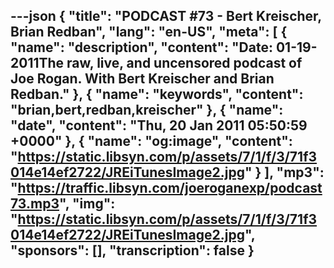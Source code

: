 ---json
{
  "title": "PODCAST #73 - Bert Kreischer, Brian Redban",
  "lang": "en-US",
  "meta": [
    {
      "name": "description",
      "content": "Date: 01-19-2011The raw, live, and uncensored podcast of Joe Rogan. With Bert Kreischer and Brian Redban."
    },
    {
      "name": "keywords",
      "content": "brian,bert,redban,kreischer"
    },
    {
      "name": "date",
      "content": "Thu, 20 Jan 2011 05:50:59 +0000"
    },
    {
      "name": "og:image",
      "content": "https://static.libsyn.com/p/assets/7/1/f/3/71f3014e14ef2722/JREiTunesImage2.jpg"
    }
  ],
  "mp3": "https://traffic.libsyn.com/joeroganexp/podcast73.mp3",
  "img": "https://static.libsyn.com/p/assets/7/1/f/3/71f3014e14ef2722/JREiTunesImage2.jpg",
  "sponsors": [],
  "transcription": false
}
---
<episode-header />

<timemark seconds="0" />

<transcribe-call-to-action />

<episode-footer />